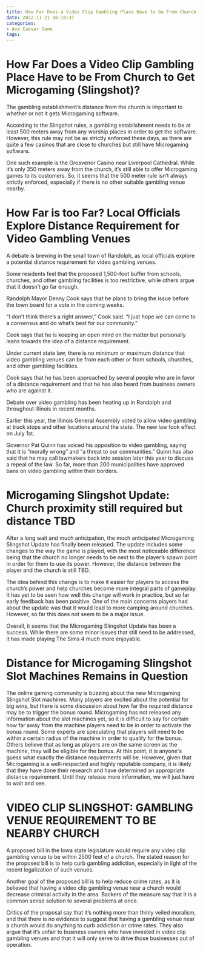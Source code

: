 ```yaml
---
title: How Far Does a Video Clip Gambling Place Have to be From Church to Get Microgaming (Slingshot)
date: 2022-11-21 16:18:37
categories:
- Ave Caesar Game
tags:
---
```



#  How Far Does a Video Clip Gambling Place Have to be From Church to Get Microgaming (Slingshot)?

The gambling establishment’s distance from the church is important to whether or not it gets Microgaming software.

According to the Slingshot rules, a gambling establishment needs to be at least 500 meters away from any worship places in order to get the software. However, this rule may not be as strictly enforced these days, as there are quite a few casinos that are close to churches but still have Microgaming software.

One such example is the Grosvenor Casino near Liverpool Cathedral. While it’s only 350 meters away from the church, it’s still able to offer Microgaming games to its customers. So, it seems that the 500 meter rule isn’t always strictly enforced, especially if there is no other suitable gambling venue nearby.

#  How Far is too Far? Local Officials Explore Distance Requirement for Video Gambling Venues 

A debate is brewing in the small town of Randolph, as local officials explore a potential distance requirement for video gambling venues.

Some residents feel that the proposed 1,500-foot buffer from schools, churches, and other gambling facilities is too restrictive, while others argue that it doesn’t go far enough.

Randolph Mayor Denny Cook says that he plans to bring the issue before the town board for a vote in the coming weeks.

“I don’t think there’s a right answer,” Cook said. “I just hope we can come to a consensus and do what’s best for our community.”

Cook says that he is keeping an open mind on the matter but personally leans towards the idea of a distance requirement.

Under current state law, there is no minimum or maximum distance that video gambling venues can be from each other or from schools, churches, and other gambling facilities.

Cook says that he has been approached by several people who are in favor of a distance requirement and that he has also heard from business owners who are against it.

Debate over video gambling has been heating up in Randolph and throughout Illinois in recent months.

Earlier this year, the Illinois General Assembly voted to allow video gambling at truck stops and other locations around the state. The new law took effect on July 1st.

Governor Pat Quinn has voiced his opposition to video gambling, saying that it is “morally wrong” and “a threat to our communities.” 
Quinn has also said that he may call lawmakers back into session later this year to discuss a repeal of the law. 
 So far, more than 200 municipalities have approved bans on video gambling within their borders.

#  Microgaming Slingshot Update: Church proximity still required but distance TBD 

After a long wait and much anticipation, the much anticipated Microgaming Slingshot Update has finally been released. The update includes some changes to the way the game is played, with the most noticeable difference being that the church no longer needs to be next to the player’s spawn point in order for them to use its power. However, the distance between the player and the church is still TBD.

The idea behind this change is to make it easier for players to access the church’s power and help churches become more integral parts of gameplay. It has yet to be seen how well this change will work in practice, but so far early feedback has been positive. One of the main concerns players had about the update was that it would lead to more camping around churches. However, so far this does not seem to be a major issue.

Overall, it seems that the Microgaming Slingshot Update has been a success. While there are some minor issues that still need to be addressed, it has made playing The Sims 4 much more enjoyable.

#  Distance for Microgaming Slingshot Slot Machines Remains in Question 
The online gaming community is buzzing about the new Microgaming Slingshot Slot machines. Many players are excited about the potential for big wins, but there is some discussion about how far the required distance may be to trigger the bonus round. 
Microgaming has not released any information about the slot machines yet, so it is difficult to say for certain how far away from the machine players need to be in order to activate the bonus round. Some experts are speculating that players will need to be within a certain radius of the machine in order to qualify for the bonus. Others believe that as long as players are on the same screen as the machine, they will be eligible for the bonus. 
At this point, it is anyone's guess what exactly the distance requirements will be. However, given that Microgaming is a well-respected and highly reputable company, it is likely that they have done their research and have determined an appropriate distance requirement. Until they release more information, we will just have to wait and see.

#  VIDEO CLIP SLINGSHOT: GAMBLING VENUE REQUIREMENT TO BE NEARBY CHURCH

A proposed bill in the Iowa state legislature would require any video clip gambling venue to be within 2500 feet of a church. The stated reason for the proposed bill is to help curb gambling addiction, especially in light of the recent legalization of such venues.

Another goal of the proposed bill is to help reduce crime rates, as it is believed that having a video clip gambling venue near a church would decrease criminal activity in the area. Backers of the measure say that it is a common sense solution to several problems at once.

Critics of the proposal say that it’s nothing more than thinly veiled moralism, and that there is no evidence to suggest that having a gambling venue near a church would do anything to curb addiction or crime rates. They also argue that it’s unfair to business owners who have invested in video clip gambling venues and that it will only serve to drive those businesses out of operation.